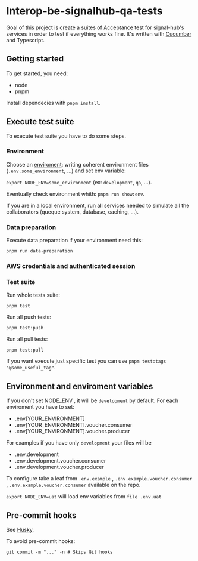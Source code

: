 # Interop-be-signalhub-qa-tests

Goal of this project is create a suites of Acceptance test for signal-hub's services in order to test if everything works fine. It's written with [Cucumber](https://cucumber.io/) and Typescript.

## Getting started

To get started, you need:

- node
- pnpm

Install dependecies with `pnpm install`.

## Execute test suite

To execute test suite you have to do some steps.

### Environment

Choose an [enviroment](#enviroment): writing coherent environment files (`.env.some_environment`, ...) and set env variable:

`export NODE_ENV=some_environment` (ex: `development`, `qa`, ...).

Eventually check environment whith: `pnpm run show:env`.

If you are in a local environment, run all services needed to simulate all the collaborators (queque system, database, caching, ...).

### Data preparation

Execute data preparation if your environment need this:

`pnpm run data-preparation`


### AWS credentials and authenticated session



### Test suite

Run whole tests suite:

`pnpm test`

Run all push tests:

`pnpm test:push`

Run all pull tests:

`pnpm test:pull`

If you want execute just specific test you can use `pnpm test:tags "@some_useful_tag"`.


## <a name="enviroment"></a>Environment and enviroment variables

If you don't set NODE_ENV , it will be `development` by default.
For each enviroment you have to set:

- .env[YOUR_ENVIRONMENT]
- .env[YOUR_ENVIRONMENT].voucher.consumer
- .env[YOUR_ENVIRONMENT].voucher.producer

For examples if you have only `development` your files will be

- .env.development
- .env.development.voucher.consumer
- .env.development.voucher.producer

To configure take a leaf from `.env.example` , `.env.example.voucher.consumer` , `.env.example.voucher.consumer` available on the repo.

`export NODE_ENV=uat` will load env variables from `file .env.uat`


## Pre-commit hooks

See [Husky](https://typicode.github.io/husky/how-to.html).

To avoid pre-commit hooks:

`git commit -m "..." -n # Skips Git hooks`
